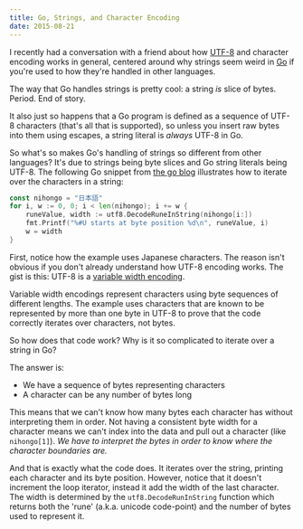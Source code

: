 ```yaml
---
title: Go, Strings, and Character Encoding 
date: 2015-08-21
---
```


I recently had a conversation with a friend about how
[UTF-8](https://en.wikipedia.org/wiki/UTF-8) and character encoding 
works in general, centered around why strings seem weird in
[Go](https://golang.org) if you're used to how they're handled 
in other languages. 

The way that Go handles strings is pretty cool: a string *is* slice of bytes.
Period. End of story.

It also just so happens that a Go program is defined as a sequence of UTF-8
characters (that's all that is supported), so unless you
insert raw bytes into them using escapes, a string literal is *always* UTF-8
in Go. 

So what's so makes Go's handling of strings so different from other languages?
It's due to strings being byte slices and Go string literals being UTF-8. 
The following Go snippet from [the go blog](https://blog.golang.org/strings) illustrates 
how to iterate over the characters in a string:

```go
const nihongo = "日本語"
for i, w := 0, 0; i < len(nihongo); i += w {
    runeValue, width := utf8.DecodeRuneInString(nihongo[i:])
    fmt.Printf("%#U starts at byte position %d\n", runeValue, i)
    w = width
}
```

First, notice how the example uses Japanese characters. The reason isn't obvious if you don't
already understand how UTF-8 encoding works. The gist is this: UTF-8 is a 
[variable width encoding](https://en.wikipedia.org/wiki/Variable-width_encoding). 

Variable width encodings represent characters using byte sequences of different lengths.
The example uses characters that are known to be represented by more than one byte in UTF-8 
to prove that the code correctly iterates over characters, not bytes. 

So how does that code work? Why is it so complicated to iterate over a string in Go?

The answer is: 

* We have a sequence of bytes representing characters
* A character can be any number of bytes long

This means that we can't know how many bytes each character has without interpreting them in order.
Not having a consistent byte width for a character means we can't index into the data and pull out
a character (like `nihongo[1]`).  _We have to interpret the bytes in order to know where the character boundaries are._

And that is exactly what the code does. It iterates over the string, printing each character and its
byte position. However, notice that it doesn't increment the loop iterator, instead it add the width of the
last character. The width is determined by the `utf8.DecodeRunInString` function which returns both the 
'rune' (a.k.a. unicode code-point) and the number of bytes used to represent it. 

